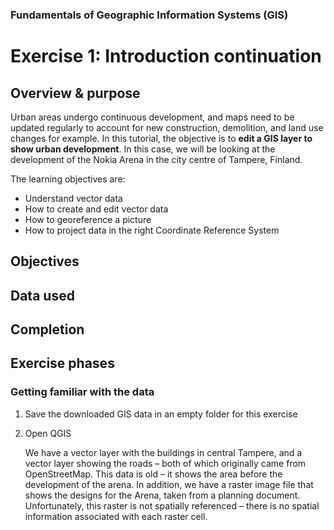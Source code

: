 ### Fundamentals of Geographic Information Systems (GIS)

# Exercise 1: Introduction continuation



## Overview & purpose
Urban areas undergo continuous development, and maps need to be updated regularly to account for new construction, demolition, and land use changes for example. In this tutorial, the objective is to **edit a GIS layer to show urban development**. In this case, we will be looking at the development of the Nokia Arena in the city centre of Tampere, Finland. 

The learning objectives are:
- Understand vector data
- How to create and edit vector data
- How to georeference a picture
- How to project data in the right Coordinate Reference System

## Objectives

## Data used

## Completion

## Exercise phases
### Getting familiar with the data
1. Save the downloaded GIS data in an empty folder for this exercise
2. Open QGIS 

	We have a vector layer with the buildings in central Tampere, and a vector layer showing the roads – both of which originally came from OpenStreetMap. This data is old – it shows the area before the development of the arena. In addition, we have a raster image file that shows the designs for the Arena, taken from a planning document. Unfortunately, this raster is not spatially referenced – there is no spatial information associated with each raster cell.

<!--stackedit_data:
eyJkaXNjdXNzaW9ucyI6eyJXcmFjeFYwYVZSSlI0SUp5Ijp7In
N0YXJ0Ijo2NzMsImVuZCI6NjgzLCJ0ZXh0IjoiT2JqZWN0aXZl
cyJ9LCJBR0NsRE1hanRLVkZGZ0x6Ijp7InN0YXJ0Ijo2ODUsIm
VuZCI6Njk3LCJ0ZXh0IjoiIyMgRGF0YSB1c2VkIn0sIjB2TE9q
dlFUYVdYVHp2aUgiOnsic3RhcnQiOjY5OSwiZW5kIjo3MTIsIn
RleHQiOiIjIyBDb21wbGV0aW9uIn19LCJjb21tZW50cyI6eyJo
NzY0bVdIYjNKWTd1MU5NIjp7ImRpc2N1c3Npb25JZCI6IldyYW
N4VjBhVlJKUjRJSnkiLCJzdWIiOiJnaDo0MDMwNDc4OCIsInRl
eHQiOiJDb21lIGJhY2sgdG8gdGhpcyBhZnRlciBmaW5pc2hpbm
cgdGhlIGV4ZXJjaXNlIHBoYXNlIiwiY3JlYXRlZCI6MTY4NjIw
MjMwMDA5MH0sIkFRaTZ1UFRJb1QyRzlDNVIiOnsiZGlzY3Vzc2
lvbklkIjoiQUdDbERNYWp0S1ZGRmdMeiIsInN1YiI6ImdoOjQw
MzA0Nzg4IiwidGV4dCI6IlNhbWUgYXMgYWJvdmUiLCJjcmVhdG
VkIjoxNjg2MjAyMzIxNDEwfSwiTjlBNjZHMGkyUVFVRUc2biI6
eyJkaXNjdXNzaW9uSWQiOiIwdkxPanZRVGFXWFR6dmlIIiwic3
ViIjoiZ2g6NDAzMDQ3ODgiLCJ0ZXh0IjoiU2FtZSBhcyBhYm92
ZSIsImNyZWF0ZWQiOjE2ODYyMDIzMjk0ODJ9fSwiaGlzdG9yeS
I6WzEzOTk0NTk2ODUsLTIxNDkzNzIzMSwxMTQ0MzA2OTEwXX0=

-->